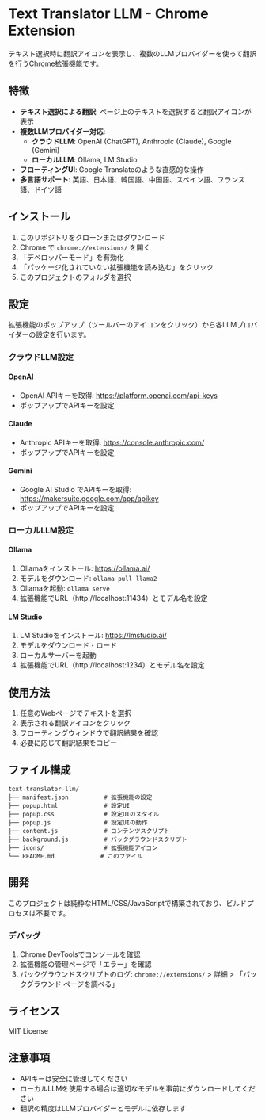 # Text Translator LLM - Chrome Extension

テキスト選択時に翻訳アイコンを表示し、複数のLLMプロバイダーを使って翻訳を行うChrome拡張機能です。

## 特徴

- **テキスト選択による翻訳**: ページ上のテキストを選択すると翻訳アイコンが表示
- **複数LLMプロバイダー対応**:
  - **クラウドLLM**: OpenAI (ChatGPT), Anthropic (Claude), Google (Gemini)
  - **ローカルLLM**: Ollama, LM Studio
- **フローティングUI**: Google Translateのような直感的な操作
- **多言語サポート**: 英語、日本語、韓国語、中国語、スペイン語、フランス語、ドイツ語

## インストール

1. このリポジトリをクローンまたはダウンロード
2. Chrome で `chrome://extensions/` を開く
3. 「デベロッパーモード」を有効化
4. 「パッケージ化されていない拡張機能を読み込む」をクリック
5. このプロジェクトのフォルダを選択

## 設定

拡張機能のポップアップ（ツールバーのアイコンをクリック）から各LLMプロバイダーの設定を行います。

### クラウドLLM設定

#### OpenAI
- OpenAI APIキーを取得: https://platform.openai.com/api-keys
- ポップアップでAPIキーを設定

#### Claude
- Anthropic APIキーを取得: https://console.anthropic.com/
- ポップアップでAPIキーを設定

#### Gemini
- Google AI Studio でAPIキーを取得: https://makersuite.google.com/app/apikey
- ポップアップでAPIキーを設定

### ローカルLLM設定

#### Ollama
1. Ollamaをインストール: https://ollama.ai/
2. モデルをダウンロード: `ollama pull llama2`
3. Ollamaを起動: `ollama serve`
4. 拡張機能でURL（http://localhost:11434）とモデル名を設定

#### LM Studio
1. LM Studioをインストール: https://lmstudio.ai/
2. モデルをダウンロード・ロード
3. ローカルサーバーを起動
4. 拡張機能でURL（http://localhost:1234）とモデル名を設定

## 使用方法

1. 任意のWebページでテキストを選択
2. 表示される翻訳アイコンをクリック
3. フローティングウィンドウで翻訳結果を確認
4. 必要に応じて翻訳結果をコピー

## ファイル構成

```
text-translator-llm/
├── manifest.json          # 拡張機能の設定
├── popup.html             # 設定UI
├── popup.css              # 設定UIのスタイル
├── popup.js               # 設定UIの動作
├── content.js             # コンテンツスクリプト
├── background.js          # バックグラウンドスクリプト
├── icons/                 # 拡張機能アイコン
└── README.md             # このファイル
```

## 開発

このプロジェクトは純粋なHTML/CSS/JavaScriptで構築されており、ビルドプロセスは不要です。

### デバッグ

1. Chrome DevToolsでコンソールを確認
2. 拡張機能の管理ページで「エラー」を確認
3. バックグラウンドスクリプトのログ: `chrome://extensions/` > 詳細 > 「バックグラウンド ページを調べる」

## ライセンス

MIT License

## 注意事項

- APIキーは安全に管理してください
- ローカルLLMを使用する場合は適切なモデルを事前にダウンロードしてください
- 翻訳の精度はLLMプロバイダーとモデルに依存します
